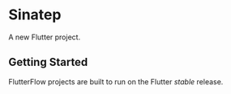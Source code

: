 # Sinatep

A new Flutter project.

## Getting Started

FlutterFlow projects are built to run on the Flutter _stable_ release.
